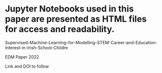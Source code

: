 # Jupyter Notebooks used in this paper are presented as HTML files for access and readability. 


Supervised-Machine-Learning-for-Modelling-STEM-Career-and-Education-Interest-in-Irish-School-Childre

EDM Paper 2022

Link and DOI to follow
